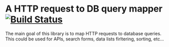 A HTTP request to DB query mapper [![Build Status](https://travis-ci.org/jfsimon/askit.png)](https://travis-ci.org/jfsimon/askit)
=================================

The main goal of this library is to map HTTP requests to database queries.
This could be used for APIs, search forms, data lists firltering, sorting, etc...
